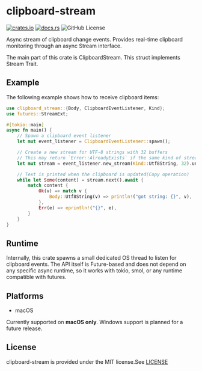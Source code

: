 # clipboard-stream
[![crates.io](https://img.shields.io/crates/v/clipboard-stream.svg)](https://crates.io/crates/clipboard-stream)
[![docs.rs](https://img.shields.io/docsrs/clipboard-stream/latest)](https://docs.rs/clipboard-stream)
![GitHub License](https://img.shields.io/github/license/nakaryo716/clipboard-stream)

Async stream of clipboard change events.
Provides real-time clipboard monitoring through an async Stream interface.

The main part of this crate is ClipboardStream. This struct implements Stream Trait.

## Example
The following example shows how to receive clipboard items:
```rust
use clipboard_stream::{Body, ClipboardEventListener, Kind};
use futures::StreamExt;

#[tokio::main]
async fn main() {
    // Spawn a clipboard event listener
    let mut event_listener = ClipboardEventListener::spawn();

    // Create a new stream for UTF-8 strings with 32 buffers
    // This may return `Error::AlreadyExists` if the same kind of stream already exists
    let mut stream = event_listener.new_stream(Kind::Utf8String, 32).unwrap();

    // Text is printed when the clipboard is updated(Copy operation)
    while let Some(content) = stream.next().await {
        match content {
            Ok(v) => match v {
                Body::Utf8String(v) => println!("got string: {}", v),
            },
            Err(e) => eprintln!("{}", e),
        }
    }
}
```

## Runtime
Internally, this crate spawns a small dedicated OS thread to listen for clipboard events.
The API itself is Future-based and does not depend on any specific async runtime, so it works with tokio, smol, or any runtime compatible with futures.

## Platforms
- macOS

Currently supported on **macOS only**. Windows support is planned for a future release.

## License
clipboard-stream is provided under the MIT license.See [LICENSE](LICENSE)

